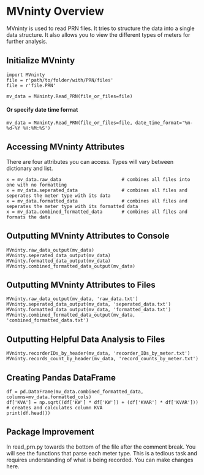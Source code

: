# MVninty Overview
MVninty is used to read PRN files. It tries to structure the data into a single data structure. It also allows you to view the different types of meters for further analysis.  

## Initialize MVninty
```
import MVninty
file = r'path/to/folder/with/PRN/files'
file = r'file.PRN'

mv_data = MVninty.Read_PRN(file_or_files=file)
```
#### Or specify date time format 
```
mv_data = MVninty.Read_PRN(file_or_files=file, date_time_format='%m-%d-%Y %H:%M:%S')
```

## Accessing MVninty Attributes
There are four attributes you can access. Types will vary between dictionary and list.
```
x = mv_data.raw_data                      # combines all files into one with no formatting
x = mv_data.seperated_data                # combines all files and seperates the meter type with its data
x = mv_data.formatted_data                # combines all files and seperates the meter type with its formatted data
x = mv_data.combined_formatted_data       # combines all files and formats the data
```

## Outputting MVninty Attributes to Console
```
MVninty.raw_data_output(mv_data)
MVninty.seperated_data_output(mv_data)
MVninty.formatted_data_output(mv_data)
MVninty.combined_formatted_data_output(mv_data)
```

## Outputting MVninty Attributes to Files
```
MVninty.raw_data_output(mv_data, 'raw_data.txt')
MVninty.seperated_data_output(mv_data, 'seperated_data.txt')
MVninty.formatted_data_output(mv_data, 'formatted_data.txt')
MVninty.combined_formatted_data_output(mv_data, 'combined_formatted_data.txt')
```

## Outputting Helpful Data Analysis to Files
```
MVninty.recorderIDs_by_header(mv_data, 'recorder_IDs_by_meter.txt')
MVninty.records_count_by_header(mv_data, 'record_counts_by_meter.txt')
```

## Creating Pandas DataFrame
```
df = pd.DataFrame(mv_data.combined_formatted_data, columns=mv_data.formatted_cols)
df['KVA'] = np.sqrt((df['KW'] * df['KW']) + (df['KVAR'] * df['KVAR']))    # creates and calculates column KVA
print(df.head())
```

## Package Improvement
In read_prn.py towards the bottom of the file after the comment break. You will see the functions that parse each meter type. This is a tedious task and requires understanding of what is being recorded. You can make changes here. 
